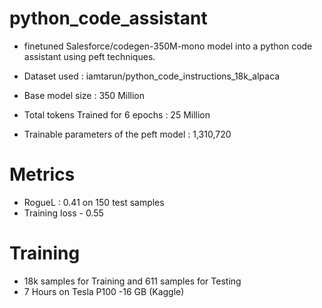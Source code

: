 # python_code_assistant

- finetuned Salesforce/codegen-350M-mono model into a python code assistant using peft techniques.

- Dataset used : iamtarun/python_code_instructions_18k_alpaca

- Base model size : 350 Million 

- Total tokens Trained for 6 epochs : 25 Million 

- Trainable parameters of the peft model : 1,310,720


# Metrics 
- RogueL : 0.41 on 150 test samples
- Training loss - 0.55

# Training 
- 18k samples for Training and 611 samples for Testing
- 7 Hours on Tesla P100 -16 GB (Kaggle)
